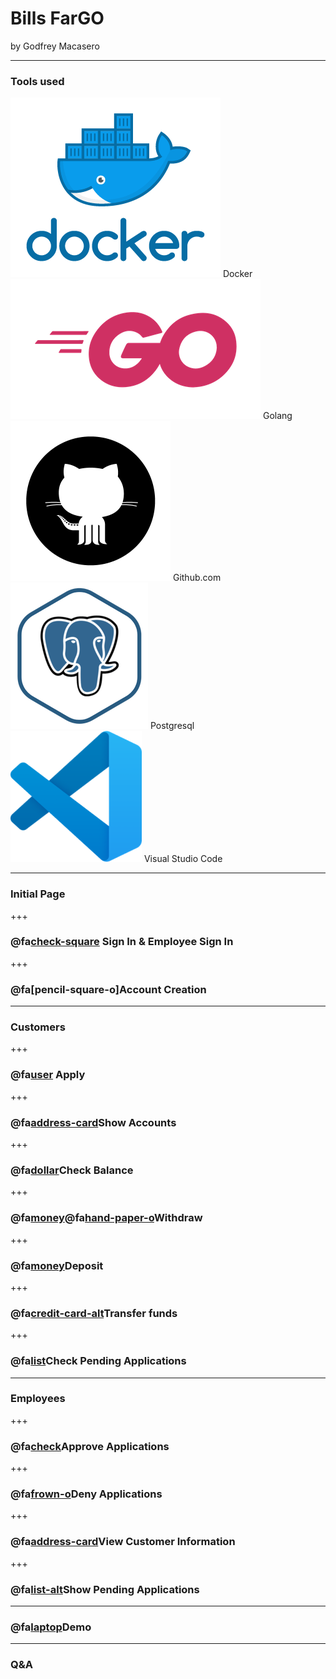 # Bills FarGO

by Godfrey Macasero

---

### Tools used

![Image](assets/docker.png) Docker
![Image](assets/go.png) Golang
![Image](assets/github.png) Github.com
![Image](assets/postgresql3.png) Postgresql
![Image](assets/vscode.png) Visual Studio Code

---
### Initial Page

+++
### @fa[check-square]() Sign In & Employee Sign In

+++
### @fa[pencil-square-o]Account Creation
---

### Customers

+++
### @fa[user]() Apply

+++
### @fa[address-card]()Show Accounts

+++
### @fa[dollar]()Check Balance

+++
### @fa[money]()@fa[hand-paper-o]()Withdraw

+++
### @fa[money]()Deposit

+++
### @fa[credit-card-alt]()Transfer funds

+++
### @fa[list]()Check Pending Applications
---
### Employees

+++
### @fa[check]()Approve Applications

+++
### @fa[frown-o]()Deny Applications

+++
### @fa[address-card]()View Customer Information

+++
### @fa[list-alt]()Show Pending Applications

---
### @fa[laptop]()Demo

---
### Q&A